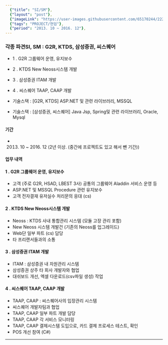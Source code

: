 ```yaml
---
  {"title": "SI/SM"},
  {"layout": "post"},
  {"imageLink": "https://user-images.githubusercontent.com/65170244/222340616-fae8665d-f989-46e1-9609-92bcb45394ba.png"},
  {"tags": "PROJECT/현업"},
  {"period": "2013. 10 ~ 2016. 12"},
---
```


### 각종 파견SI, SM : G2R, KTDS, 삼성증권, 씨스퀘어

- 1 . G2R 그룹웨어 운영, 유지보수
- 2 . KTDS New Neoss시스템 개발
- 3 . 삼성증권 ITAM 개발
- 4 . 씨스퀘어 TAAP, CAAP 개발

- 기술스택 : [G2R, KTDS] ASP.NET 및 관련 라이브러리, MSSQL
- 기술스택 : [삼성증권, 씨스퀘어] Java Jsp, Spring및 관련 라이브러리, Oracle, Mysql

#### 기간

- 2013. 10 ~ 2016. 12 (2년 이상. (중간에 프로젝트도 있고 해서 뺀 기간))

#### 업무 내역

#### 1 . G2R 그룹웨어 운영, 유지보수

- 고객 (주로 G2R, HSAD, LBEST 3사) 공통의 그룹웨어 Aladdin 서비스 운영 등
- ASP.NET 및 MSSQL Procedure 관련 유지보수
- 고객 전자결재 유저실수 처리문의 응대 (cs)

#### 2 . KTDS New Neoss시스템 개발

- Neoss : KTDS 사내 통합관리 시스템 (모듈 고장 관리 포함)
- New Neoss 시스템 개발건 (기존의 Neoss를 업그레이드)
- Web단 일부 파트 (cs) 담당
- 타 프리랜서들과의 소통

#### 3 . 삼성증권 ITAM 개발

- ITAM : 삼성증권 내 자원관리 시스템
- 삼성증권 상주 타 회사 개발자와 협업
- 대쉬보드 개선, 엑셀 다운로드(csv파일 생성) 작업

#### 4 . 씨스퀘어 TAAP, CAAP 개발

- TAAP, CAAP : 씨스퀘어사의 입장관리 시스템
- 씨스퀘어 개발자팀과 협업
- TAAP, CAAP 일부 파트 개발 담당
- TAAP, CAAP 각 서비스 모니터링
- TAAP, CAAP 결제시스템 도입으로, 카드 결제 프로세스 테스트, 확인
- POS 개선 참여 (C#)

---
